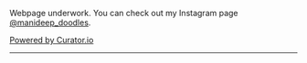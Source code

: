 Webpage underwork. You can check out my Instagram page [@manideep_doodles](https://www.instagram.com/manideep_doodles/).

<div id="curator-feed-default-feed-layout"><a href="https://curator.io" target="_blank" class="crt-logo crt-tag">Powered by Curator.io</a></div><!-- The Javascript can be moved to the end of the html page before the </body> tag --><script type="text/javascript">
/* curator-feed-default-feed-layout */
(function(){
var i,e,d=document,s="script";i=d.createElement("script");i.async=1;i.charset="UTF-8";
i.src="https://cdn.curator.io/published/e5f65174-79a1-4b4b-807f-e4c36998aa89.js";
e=d.getElementsByTagName(s)[0];e.parentNode.insertBefore(i, e);
})();
</script>

---
